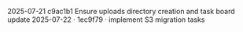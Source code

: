 2025-07-21 c9ac1b1 Ensure uploads directory creation and task board update
2025-07-22 · 1ec9f79 · implement S3 migration tasks
